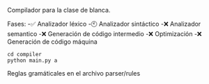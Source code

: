 Compilador para la clase de blanca.

Fases:
-:white_check_mark: Analizador léxico
-:clock10: Analizador sintáctico
-:x: Analizador semantico
-:x: Generación de código intermedio
-:x: Optimización
-:x: Generación de código máquina

```git clone github.com/omarsalazars/compiler
cd compiler
python main.py a
```

Reglas gramáticales en el archivo parser/rules
